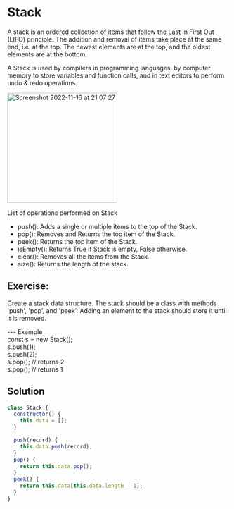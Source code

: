 # Stack

A stack is an ordered collection of items that follow the Last In First Out (LIFO) principle. The addition and removal of items take place at the same end, i.e. at the top. The newest elements are at the top, and the oldest elements are at the bottom.

A Stack is used by compilers in programming languages, by computer memory to store variables and function calls, and in text editors to perform undo & redo operations.

<img width="250" alt="Screenshot 2022-11-16 at 21 07 27" src="https://user-images.githubusercontent.com/30498113/202270988-df76e857-7956-4205-ba85-93599f5588a7.png">

List of operations performed on Stack
- push(): Adds a single or multiple items to the top of the Stack.
- pop(): Removes and Returns the top item of the Stack.
- peek(): Returns the top item of the Stack.
- isEmpty(): Returns True if Stack is empty, False otherwise.
- clear(): Removes all the items from the Stack.
- size(): Returns the length of the stack.

## Exercise:

Create a stack data structure. The stack
should be a class with methods 'push', 'pop', and
'peek'. Adding an element to the stack should
store it until it is removed.

--- Example
<br> const s = new Stack();
<br> s.push(1);
<br> s.push(2);
<br> s.pop(); // returns 2
<br> s.pop(); // returns 1

## Solution

```js
class Stack {
  constructor() {
    this.data = [];
  }

  push(record) {
    this.data.push(record);
  }
  pop() {
    return this.data.pop();
  }
  peek() {
    return this.data[this.data.length - 1];
  }
}
```
